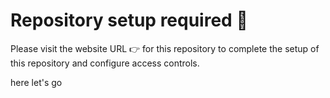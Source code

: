 # Repository setup required :wave:
    
Please visit the website URL :point_right: for this repository to complete the setup of this repository and configure access controls.


here let's go
